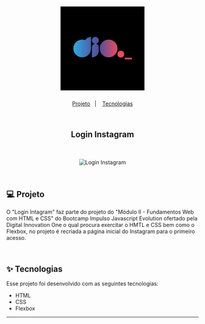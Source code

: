 <h1 align="center">
  <img alt="DIO" title="Digital Innovation One" src="./LogoDIO.jpg" width="220px" />
</h1>

<p align="center">
  <a href="#-projeto">Projeto</a>&nbsp;&nbsp;&nbsp;|&nbsp;&nbsp;&nbsp;
  <a href="#-tecnologias">Tecnologias</a>
 </p>

<br>

## <p align="center"><b>Login Instagram</b></p>

<br>

<p align="center">
  <img alt="Login Instagram" src="./instagram.png">
</p>

<br>

## 💻 Projeto

O "Login Intagram" faz parte do projeto do "Módulo II - Fundamentos Web com HTML e CSS" do Bootcamp Impulso Javascript Evolution ofertado pela Digital Innovation One o qual procura exercitar o HMTL e CSS bem como o Flexbox, no projeto é recriada a página inicial do Instagram para o primeiro acesso.

<br>

## ✨ Tecnologias

Esse projeto foi desenvolvido com as seguintes tecnologias:

- HTML
- CSS
- Flexbox

---

